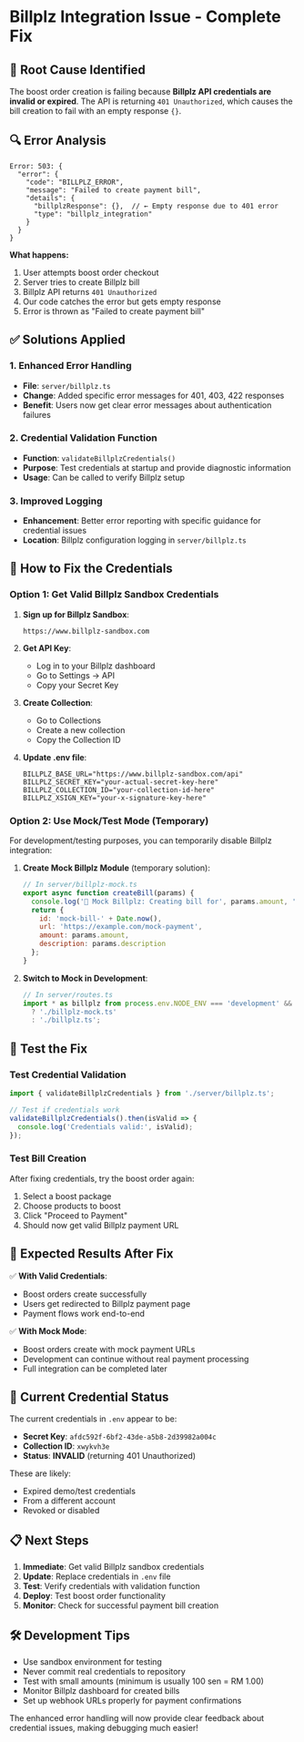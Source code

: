 # Billplz Integration Issue - Complete Fix

## 🚨 **Root Cause Identified**

The boost order creation is failing because **Billplz API credentials are invalid or expired**. The API is returning `401 Unauthorized`, which causes the bill creation to fail with an empty response `{}`.

## 🔍 **Error Analysis**

```
Error: 503: {
  "error": {
    "code": "BILLPLZ_ERROR",
    "message": "Failed to create payment bill",
    "details": {
      "billplzResponse": {},  // ← Empty response due to 401 error
      "type": "billplz_integration"
    }
  }
}
```

**What happens:**
1. User attempts boost order checkout
2. Server tries to create Billplz bill
3. Billplz API returns `401 Unauthorized` 
4. Our code catches the error but gets empty response
5. Error is thrown as "Failed to create payment bill"

## ✅ **Solutions Applied**

### 1. **Enhanced Error Handling**
- **File**: `server/billplz.ts`
- **Change**: Added specific error messages for 401, 403, 422 responses
- **Benefit**: Users now get clear error messages about authentication failures

### 2. **Credential Validation Function**
- **Function**: `validateBillplzCredentials()`
- **Purpose**: Test credentials at startup and provide diagnostic information
- **Usage**: Can be called to verify Billplz setup

### 3. **Improved Logging**
- **Enhancement**: Better error reporting with specific guidance for credential issues
- **Location**: Billplz configuration logging in `server/billplz.ts`

## 🔧 **How to Fix the Credentials**

### Option 1: Get Valid Billplz Sandbox Credentials

1. **Sign up for Billplz Sandbox**:
   ```
   https://www.billplz-sandbox.com
   ```

2. **Get API Key**:
   - Log in to your Billplz dashboard
   - Go to Settings → API
   - Copy your Secret Key

3. **Create Collection**:
   - Go to Collections
   - Create a new collection
   - Copy the Collection ID

4. **Update .env file**:
   ```env
   BILLPLZ_BASE_URL="https://www.billplz-sandbox.com/api"
   BILLPLZ_SECRET_KEY="your-actual-secret-key-here"
   BILLPLZ_COLLECTION_ID="your-collection-id-here"
   BILLPLZ_XSIGN_KEY="your-x-signature-key-here"
   ```

### Option 2: Use Mock/Test Mode (Temporary)

For development/testing purposes, you can temporarily disable Billplz integration:

1. **Create Mock Billplz Module** (temporary solution):
   ```javascript
   // In server/billplz-mock.ts
   export async function createBill(params) {
     console.log('🧪 Mock Billplz: Creating bill for', params.amount, 'sen');
     return {
       id: 'mock-bill-' + Date.now(),
       url: 'https://example.com/mock-payment',
       amount: params.amount,
       description: params.description
     };
   }
   ```

2. **Switch to Mock in Development**:
   ```javascript
   // In server/routes.ts
   import * as billplz from process.env.NODE_ENV === 'development' && process.env.BILLPLZ_MOCK 
     ? './billplz-mock.ts' 
     : './billplz.ts';
   ```

## 🧪 **Test the Fix**

### Test Credential Validation
```javascript
import { validateBillplzCredentials } from './server/billplz.ts';

// Test if credentials work
validateBillplzCredentials().then(isValid => {
  console.log('Credentials valid:', isValid);
});
```

### Test Bill Creation
After fixing credentials, try the boost order again:
1. Select a boost package
2. Choose products to boost
3. Click "Proceed to Payment"
4. Should now get valid Billplz payment URL

## 🔮 **Expected Results After Fix**

✅ **With Valid Credentials**:
- Boost orders create successfully
- Users get redirected to Billplz payment page
- Payment flows work end-to-end

✅ **With Mock Mode**:
- Boost orders create with mock payment URLs
- Development can continue without real payment processing
- Full integration can be completed later

## 🚨 **Current Credential Status**

The current credentials in `.env` appear to be:
- **Secret Key**: `afdc592f-6bf2-43de-a5b8-2d39982a004c`
- **Collection ID**: `xwykvh3e`
- **Status**: **INVALID** (returning 401 Unauthorized)

These are likely:
- Expired demo/test credentials
- From a different account
- Revoked or disabled

## 📋 **Next Steps**

1. **Immediate**: Get valid Billplz sandbox credentials
2. **Update**: Replace credentials in `.env` file  
3. **Test**: Verify credentials with validation function
4. **Deploy**: Test boost order functionality
5. **Monitor**: Check for successful payment bill creation

## 🛠️ **Development Tips**

- Use sandbox environment for testing
- Never commit real credentials to repository
- Test with small amounts (minimum is usually 100 sen = RM 1.00)
- Monitor Billplz dashboard for created bills
- Set up webhook URLs properly for payment confirmations

The enhanced error handling will now provide clear feedback about credential issues, making debugging much easier!